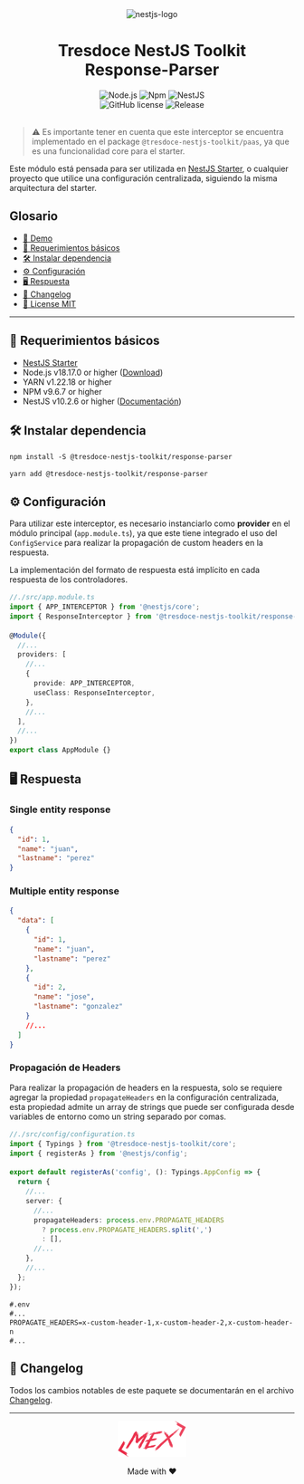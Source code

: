 <div align="center">
    <img alt="nestjs-logo" width="250" height="auto" src="https://camo.githubusercontent.com/c704e8013883cc3a04c7657e656fe30be5b188145d759a6aaff441658c5ffae0/68747470733a2f2f6e6573746a732e636f6d2f696d672f6c6f676f5f746578742e737667" />
    <h1>Tresdoce NestJS Toolkit<br/>Response-Parser</h1>
</div>

<div align="center">
    <img src="https://img.shields.io/static/v1.svg?style=flat&label=NodeJS&message=v18.17.0&labelColor=339933&color=757575&logoColor=FFFFFF&logo=Node.js" alt="Node.js"/>
    <img src="https://img.shields.io/static/v1.svg?style=flat&label=NPM&message=v9.6.7&labelColor=CB3837&logoColor=FFFFFF&color=757575&logo=npm" alt="Npm"/>
    <img src="https://img.shields.io/static/v1.svg?style=flat&label=NestJS&message=v10.2.6&labelColor=E0234E&logoColor=FFFFFF&color=757575&logo=Nestjs" alt="NestJS"/><br/>
    <img alt="GitHub license" src="https://img.shields.io/github/license/tresdoce/tresdoce-nestjs-toolkit?style=flat">
    <img alt="Release" src="https://img.shields.io/npm/v/@tresdoce-nestjs-toolkit/response-parser.svg">
    <br/>
</div>
<br/>

> ⚠️ Es importante tener en cuenta que este interceptor se encuentra implementado en el
> package `@tresdoce-nestjs-toolkit/paas`, ya que es una funcionalidad core para el starter.

Este módulo está pensada para ser utilizada en [NestJS Starter](https://github.com/rudemex/nestjs-starter), o cualquier
proyecto que utilice una configuración centralizada, siguiendo la misma arquitectura del starter.

## Glosario

- [🥳 Demo](https://nestjs-starter.tresdoce.com.ar/v1/docs)
- [📝 Requerimientos básicos](#basic-requirements)
- [🛠️ Instalar dependencia](#install-dependencies)
- [⚙️ Configuración](#configurations)
- [🖥 Respuesta](#response)
- [📄 Changelog](./CHANGELOG.md)
- [📜 License MIT](./license.md)

---

<a name="basic-requirements"></a>

## 📝 Requerimientos básicos

- [NestJS Starter](https://github.com/rudemex/nestjs-starter)
- Node.js v18.17.0 or higher ([Download](https://nodejs.org/es/download/))
- YARN v1.22.18 or higher
- NPM v9.6.7 or higher
- NestJS v10.2.6 or higher ([Documentación](https://nestjs.com/))

<a name="install-dependencies"></a>

## 🛠️ Instalar dependencia

```
npm install -S @tresdoce-nestjs-toolkit/response-parser
```

```
yarn add @tresdoce-nestjs-toolkit/response-parser
```

<a name="configurations"></a>

## ⚙️ Configuración

Para utilizar este interceptor, es necesario instanciarlo como **provider** en el módulo principal (`app.module.ts`),
ya que este tiene integrado el uso del `ConfigService` para realizar la propagación de custom headers en la respuesta.

La implementación del formato de respuesta está implícito en cada respuesta de los controladores.

```typescript
//./src/app.module.ts
import { APP_INTERCEPTOR } from '@nestjs/core';
import { ResponseInterceptor } from '@tresdoce-nestjs-toolkit/response-parser';

@Module({
  //...
  providers: [
    //...
    {
      provide: APP_INTERCEPTOR,
      useClass: ResponseInterceptor,
    },
    //...
  ],
  //...
})
export class AppModule {}
```

<a name="response"></a>

## 🖥 Respuesta

### Single entity response

```json
{
  "id": 1,
  "name": "juan",
  "lastname": "perez"
}
```

### Multiple entity response

```json
{
  "data": [
    {
      "id": 1,
      "name": "juan",
      "lastname": "perez"
    },
    {
      "id": 2,
      "name": "jose",
      "lastname": "gonzalez"
    }
    //...
  ]
}
```

### Propagación de Headers

Para realizar la propagación de headers en la respuesta, solo se requiere agregar la propiedad `propagateHeaders` en la
configuración centralizada, esta propiedad admite un array de strings que puede ser configurada desde variables de entorno
como un string separado por comas.

```typescript
//./src/config/configuration.ts
import { Typings } from '@tresdoce-nestjs-toolkit/core';
import { registerAs } from '@nestjs/config';

export default registerAs('config', (): Typings.AppConfig => {
  return {
    //...
    server: {
      //...
      propagateHeaders: process.env.PROPAGATE_HEADERS
        ? process.env.PROPAGATE_HEADERS.split(',')
        : [],
      //...
    },
    //...
  };
});
```

```dotenv
#.env
#...
PROPAGATE_HEADERS=x-custom-header-1,x-custom-header-2,x-custom-header-n
#...
```

## 📄 Changelog

Todos los cambios notables de este paquete se documentarán en el archivo [Changelog](./CHANGELOG.md).

---

<div align="center">
    <a href="mailto:mdelgado@tresdoce.com.ar" target="_blank" alt="Send an email">
        <img src="https://raw.githubusercontent.com/tresdoce/tresdoce-nestjs-toolkit/ab924d5bdd9a9b9acb3ca5721d4ce977c6b7f680/.readme-static/logo-mex-red.svg" width="120" alt="Mex" />
    </a><br/>
    <p>Made with ❤</p>
</div>
